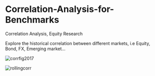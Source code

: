 # Correlation-Analysis-for-Benchmarks
Correlation Analysis, Equity Research

Explore the historical correlation between different markets, i.e Equity, Bond, FX, Emerging market...

![corrfig2017](https://user-images.githubusercontent.com/37820014/40404176-6c47a24c-5e24-11e8-9b54-291355fd8288.png)

![rollingcorr](https://user-images.githubusercontent.com/37820014/40524197-41a09a7e-5fa7-11e8-9050-c93936ad9705.png)
